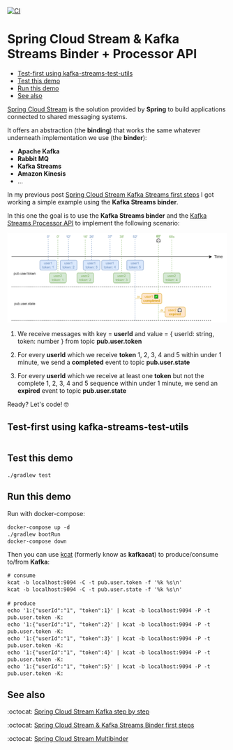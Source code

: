 [![CI](https://github.com/rogervinas/spring-cloud-stream-kafka-streams-processor/actions/workflows/gradle.yml/badge.svg?branch=master)](https://github.com/rogervinas/spring-cloud-stream-kafka-streams-processor/actions/workflows/gradle.yml)

# Spring Cloud Stream & Kafka Streams Binder + Processor API

* [Test-first using kafka-streams-test-utils](#test-first-using-kafka-streams-test-utils)
* [Test this demo](#test-this-demo)
* [Run this demo](#run-this-demo)
* [See also](#see-also)

[Spring Cloud Stream](https://spring.io/projects/spring-cloud-stream) is the solution provided by **Spring** to build applications connected to shared messaging systems.

It offers an abstraction (the **binding**) that works the same whatever underneath implementation we use (the **binder**):
* **Apache Kafka**
* **Rabbit MQ**
* **Kafka Streams**
* **Amazon Kinesis**
* ...

In my previous post [Spring Cloud Stream Kafka Streams first steps](https://dev.to/adevintaspain/spring-cloud-stream-kafka-stream-binder-first-steps-1pch) I got working a simple example using the **Kafka Streams binder**.

In this one the goal is to use the **Kafka Streams binder** and the  [Kafka Streams Processor API](https://kafka.apache.org/10/documentation/streams/developer-guide/processor-api.html) to implement the following scenario:

![Diagram](doc/diagram.png)

1. We receive messages with key = **userId** and value = { userId: string, token: number } from topic **pub.user.token**

2. For every **userId** which we receive **token** 1, 2, 3, 4 and 5 within under 1 minute, we send a **completed** event to topic **pub.user.state**

3. For every **userId** which we receive at least one **token** but not the complete 1, 2, 3, 4 and 5 sequence within under 1 minute, we send an **expired** event to topic **pub.user.state**

Ready? Let's code! 🤓

## Test-first using kafka-streams-test-utils

```kotlin

```

## Test this demo

```shell
./gradlew test
```

## Run this demo

Run with docker-compose:
```shell
docker-compose up -d
./gradlew bootRun
docker-compose down
```

Then you can use [kcat](https://github.com/edenhill/kcat) (formerly know as **kafkacat**) to produce/consume to/from **Kafka**:
```shell
# consume
kcat -b localhost:9094 -C -t pub.user.token -f '%k %s\n'
kcat -b localhost:9094 -C -t pub.user.state -f '%k %s\n'

# produce
echo '1:{"userId":"1", "token":1}' | kcat -b localhost:9094 -P -t pub.user.token -K:
echo '1:{"userId":"1", "token":2}' | kcat -b localhost:9094 -P -t pub.user.token -K:
echo '1:{"userId":"1", "token":3}' | kcat -b localhost:9094 -P -t pub.user.token -K:
echo '1:{"userId":"1", "token":4}' | kcat -b localhost:9094 -P -t pub.user.token -K:
echo '1:{"userId":"1", "token":5}' | kcat -b localhost:9094 -P -t pub.user.token -K:
```

## See also

:octocat: [Spring Cloud Stream Kafka step by step](https://github.com/rogervinas/spring-cloud-stream-kafka-step-by-step)

:octocat: [Spring Cloud Stream & Kafka Streams Binder first steps](https://github.com/rogervinas/spring-cloud-stream-kafka-streams-first-steps)

:octocat: [Spring Cloud Stream Multibinder](https://github.com/rogervinas/spring-cloud-stream-multibinder)
